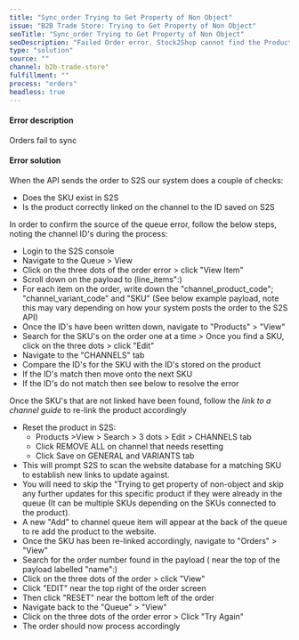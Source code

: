 ```yaml
---
title: "Sync_order Trying to Get Property of Non Object"
issue: "B2B Trade Store: Trying to Get Property of Non Object"
seoTitle: "Sync_order Trying to Get Property of Non Object"
seoDescription: "Failed Order error. Stock2Shop cannot find the Product on the Order in the Console"
type: "solution"
source: ""
channel: b2b-trade-store"
fulfillment: ""
process: "orders"
headless: true
---
```


#### Error description
Orders fail to sync

#### Error solution
When the API sends the order to S2S our system does a couple of checks:
- Does the SKU exist in S2S
- Is the product correctly linked on the channel to the ID saved on S2S

In order to confirm the source of the queue error, follow the below steps, noting the channel ID's during the process:

- Login to the S2S console  
- Navigate to the Queue > View
- Click on the three dots of the order error > click "View Item"
- Scroll down on the payload to (line_items":)
- For each item on the order, write down the "channel_product_code"; "channel_variant_code" and "SKU" (See below example payload, note this may vary depending on how your system posts the order to the S2S API)
- Once the ID's have been written down, navigate to "Products" > "View"
- Search for the SKU's on the order one at a time > Once you find a SKU, click on the three dots > click "Edit"
- Navigate to the "CHANNELS" tab
- Compare the ID's for the SKU with the ID's stored on the product
- If the ID's match then move onto the next SKU
- If the ID's do not match then see below to resolve the error



Once the SKU's that are not linked have been found, follow the *link to a channel guide* to re-link the product accordingly

- Reset the product in S2S: 
    - Products >View > Search > 3 dots > Edit > CHANNELS tab
    - Click REMOVE ALL on channel that needs resetting 
    - Click Save on GENERAL and VARIANTS tab 
- This will prompt S2S to scan the website database for a matching SKU to establish new links to update against.
- You will need to skip the "Trying to get property of non-object and skip any further updates for this specific product if they were already in the queue (It can be multiple SKUs depending on the SKUs connected to the product).
- A new "Add" to channel queue item will appear at the back of the queue to re add the product to the website.
- Once the SKU has been re-linked accordingly, navigate to "Orders" > "View"
- Search for the order number found in the payload ( near the top of the payload labelled "name":)
- Click on the three dots of the order > click "View"
- Click "EDIT" near the top right of the order screen
- Then click "RESET" near the bottom left of the order
- Navigate back to the "Queue" > "View"
- Click on the three dots of the order error > Click "Try Again"
- The order should now process accordingly
